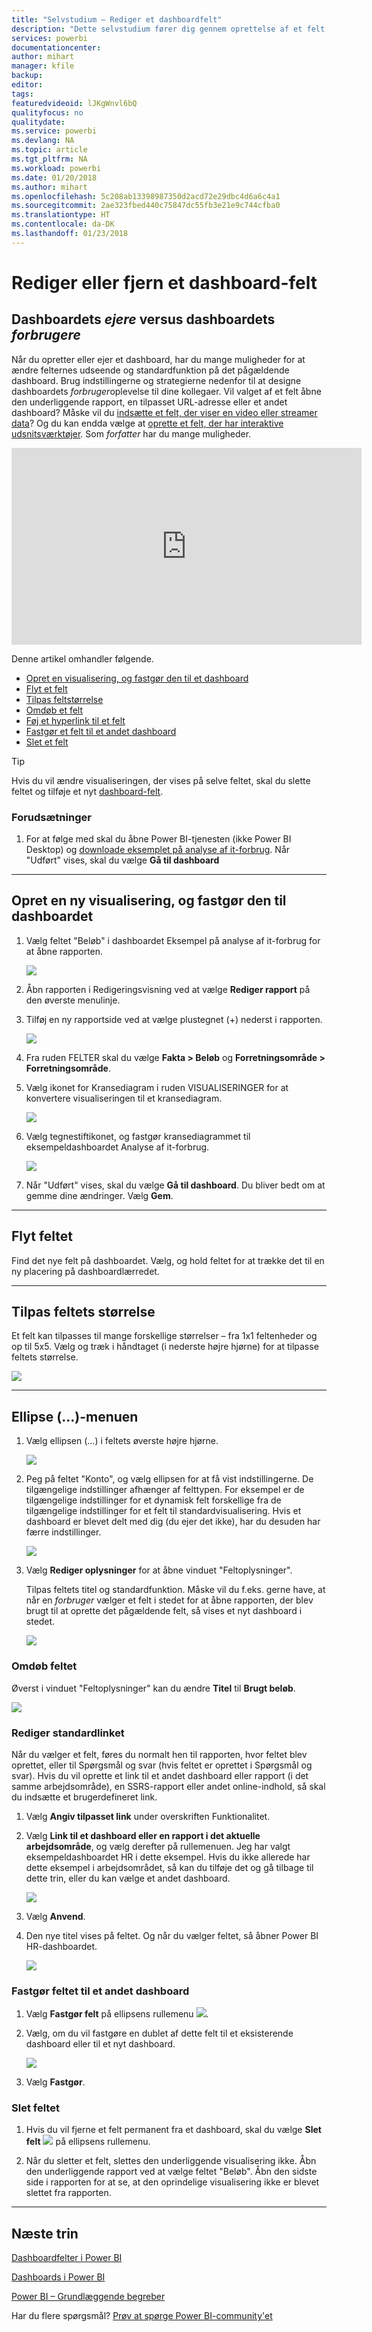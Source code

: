 ```yaml
---
title: "Selvstudium – Rediger et dashboardfelt"
description: "Dette selvstudium fører dig gennem oprettelse af et felt og fastgørelse af det til et dashboard til redigering af det pågældende dashboardfelt – tilpasse størrelsen, flytte, omdøbe, fastgøre, slette, tilføje link."
services: powerbi
documentationcenter: 
author: mihart
manager: kfile
backup: 
editor: 
tags: 
featuredvideoid: lJKgWnvl6bQ
qualityfocus: no
qualitydate: 
ms.service: powerbi
ms.devlang: NA
ms.topic: article
ms.tgt_pltfrm: NA
ms.workload: powerbi
ms.date: 01/20/2018
ms.author: mihart
ms.openlocfilehash: 5c208ab13398987350d2acd72e29dbc4d6a6c4a1
ms.sourcegitcommit: 2ae323fbed440c75847dc55fb3e21e9c744cfba0
ms.translationtype: HT
ms.contentlocale: da-DK
ms.lasthandoff: 01/23/2018
---
```

# <a name="edit-or-remove-a-dashboard-tile"></a>Rediger eller fjern et dashboard-felt

## <a name="dashboard-owners-versus-dashboard-consumers"></a>Dashboardets *ejere* versus dashboardets *forbrugere*
Når du opretter eller ejer et dashboard, har du mange muligheder for at ændre felternes udseende og standardfunktion på det pågældende dashboard. Brug indstillingerne og strategierne nedenfor til at designe dashboardets *forbruger*oplevelse til dine kollegaer.  Vil valget af et felt åbne den underliggende rapport, en tilpasset URL-adresse eller et andet dashboard? Måske vil du [indsætte et felt, der viser en video eller streamer data](service-dashboard-add-widget.md)? Og du kan endda vælge at [oprette et felt, der har interaktive udsnitsværktøjer](service-dashboard-pin-live-tile-from-report.md). Som *forfatter* har du mange muligheder. 

<iframe width="560" height="315" src="https://www.youtube.com/embed/lJKgWnvl6bQ" frameborder="0" allowfullscreen></iframe>

Denne artikel omhandler følgende.

* [Opret en visualisering, og fastgør den til et dashboard](#create)
* [Flyt et felt](#move)
* [Tilpas feltstørrelse](#resize)
* [Omdøb et felt](#rename)
* [Føj et hyperlink til et felt](#hyperlink)
* [Fastgør et felt til et andet dashboard](#different)
* [Slet et felt](#delete)
  
 > [!TIP]
 > Hvis du vil ændre visualiseringen, der vises på selve feltet, skal du slette feltet og tilføje et nyt [dashboard-felt](service-dashboard-tiles.md).
 > 

 ### <a name="prerequisites"></a>Forudsætninger
 1. For at følge med skal du åbne Power BI-tjenesten (ikke Power BI Desktop) og [downloade eksemplet på analyse af it-forbrug](sample-it-spend.md). Når "Udført" vises, skal du vælge **Gå til dashboard**

- - -
<a name="create"></a>

## <a name="create-a-new-visualization-and-pin-it-to-the-dashboard"></a>Opret en ny visualisering, og fastgør den til dashboardet
1. Vælg feltet "Beløb" i dashboardet Eksempel på analyse af it-forbrug for at åbne rapporten.

    ![](media/service-dashboard-edit-tile/power-bi-amount-tile.png)

2. Åbn rapporten i Redigeringsvisning ved at vælge **Rediger rapport** på den øverste menulinje.

3. Tilføj en ny rapportside ved at vælge plustegnet (+) nederst i rapporten.

    ![](media/service-dashboard-edit-tile/power-bi-add-page.png)

4. Fra ruden FELTER skal du vælge **Fakta > Beløb** og **Forretningsområde > Forretningsområde**.
 
5. Vælg ikonet for Kransediagram i ruden VISUALISERINGER for at konvertere visualiseringen til et kransediagram.

    ![](media/service-dashboard-edit-tile/power-bi-donut-chart.png)

5. Vælg tegnestiftikonet, og fastgør kransediagrammet til eksempeldashboardet Analyse af it-forbrug.

   ![](media/service-dashboard-edit-tile/power-bi-pin.png)

6. Når "Udført" vises, skal du vælge **Gå til dashboard**. Du bliver bedt om at gemme dine ændringer. Vælg **Gem**.

- - -
<a name="move"></a>

## <a name="move-the-tile"></a>Flyt feltet
Find det nye felt på dashboardet. Vælg, og hold feltet for at trække det til en ny placering på dashboardlærredet.

- - -
<a name="resize"></a>

## <a name="resize-the-tile"></a>Tilpas feltets størrelse
Et felt kan tilpasses til mange forskellige størrelser – fra 1x1 feltenheder og op til 5x5. Vælg og træk i håndtaget (i nederste højre hjørne) for at tilpasse feltets størrelse.

![](media/service-dashboard-edit-tile/pbigif_resizetile4.gif)

- - -
## <a name="the-ellipses--menu"></a>Ellipse (...)-menuen

1. Vælg ellipsen (...) i feltets øverste højre hjørne. 
   
   ![](media/service-dashboard-edit-tile/power-bi-tile.png)

2. Peg på feltet "Konto", og vælg ellipsen for at få vist indstillingerne. De tilgængelige indstillinger afhænger af felttypen.  For eksempel er de tilgængelige indstillinger for et dynamisk felt forskellige fra de tilgængelige indstillinger for et felt til standardvisualisering. Hvis et dashboard er blevet delt med dig (du ejer det ikke), har du desuden har færre indstillinger.

   ![](media/service-dashboard-edit-tile/power-bi-tile-menu-new.png)

3. Vælg **Rediger oplysninger** for at åbne vinduet "Feltoplysninger". 

    Tilpas feltets titel og standardfunktion.  Måske vil du f.eks. gerne have, at når en *forbruger* vælger et felt i stedet for at åbne rapporten, der blev brugt til at oprette det pågældende felt, så vises et nyt dashboard i stedet.  
   
   ![](media/service-dashboard-edit-tile/power-bi-tile-menu-new.png)


<a name="rename"></a>

### <a name="rename-the-tile"></a>Omdøb feltet
Øverst i vinduet "Feltoplysninger" kan du ændre **Titel** til **Brugt beløb**.

![](media/service-dashboard-edit-tile/power-bi-tile-title.png)


<a name="hyperlink"></a>

### <a name="change-the-default-hyperlink"></a>Rediger standardlinket
Når du vælger et felt, føres du normalt hen til rapporten, hvor feltet blev oprettet, eller til Spørgsmål og svar (hvis feltet er oprettet i Spørgsmål og svar). Hvis du vil oprette et link til et andet dashboard eller rapport (i det samme arbejdsområde), en SSRS-rapport eller andet online-indhold, så skal du indsætte et brugerdefineret link.

1. Vælg **Angiv tilpasset link** under overskriften Funktionalitet.

2. Vælg **Link til et dashboard eller en rapport i det aktuelle arbejdsområde**, og vælg derefter på rullemenuen.  Jeg har valgt eksempeldashboardet HR i dette eksempel. Hvis du ikke allerede har dette eksempel i arbejdsområdet, så kan du tilføje det og gå tilbage til dette trin, eller du kan vælge et andet dashboard. 

    ![](media/service-dashboard-edit-tile/power-bi-custom-link.png)

3. Vælg **Anvend**.

4. Den nye titel vises på feltet.  Og når du vælger feltet, så åbner Power BI HR-dashboardet. 

    ![](media/service-dashboard-edit-tile/power-bi-title.png)

<a name="different"></a>

### <a name="pin-the-tile-to-a-different-dashboard"></a>Fastgør feltet til et andet dashboard
1. Vælg **Fastgør felt** på ellipsens rullemenu ![](media/service-dashboard-edit-tile/pinnooutline.png).
2. Vælg, om du vil fastgøre en dublet af dette felt til et eksisterende dashboard eller til et nyt dashboard. 
   
   ![](media/service-dashboard-edit-tile/pbi_pintoanotherdash.png)
3. Vælg **Fastgør**.

<a name="delete"></a>

### <a name="delete-the-tile"></a>Slet feltet
1. Hvis du vil fjerne et felt permanent fra et dashboard, skal du vælge **Slet felt** ![](media/service-dashboard-edit-tile/power-bi-delete-tile-icon.png) på ellipsens rullemenu. 

2. Når du sletter et felt, slettes den underliggende visualisering ikke. Åbn den underliggende rapport ved at vælge feltet "Beløb". Åbn den sidste side i rapporten for at se, at den oprindelige visualisering ikke er blevet slettet fra rapporten. 

- - -
## <a name="next-steps"></a>Næste trin
[Dashboardfelter i Power BI](service-dashboard-tiles.md)

[Dashboards i Power BI](service-dashboards.md)

[Power BI – Grundlæggende begreber](service-basic-concepts.md)

Har du flere spørgsmål? [Prøv at spørge Power BI-community'et](http://community.powerbi.com/)

